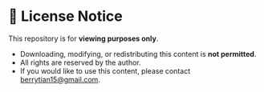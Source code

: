 # 📌 License Notice
This repository is for **viewing purposes only**.  
- Downloading, modifying, or redistributing this content is **not permitted**.  
- All rights are reserved by the author.  
- If you would like to use this content, please contact berrytian15@gmail.com.
